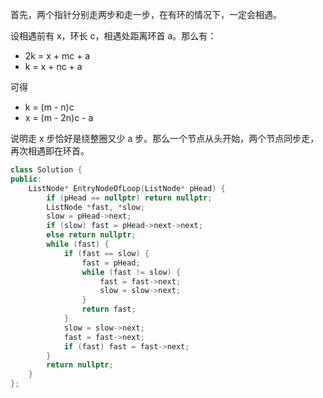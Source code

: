 首先，两个指针分别走两步和走一步，在有环的情况下，一定会相遇。

设相遇前有 x，环长 c，相遇处距离环首 a。那么有：

- 2k = x + mc + a
- k = x + nc + a

可得

- k = (m - n)c
- x = (m - 2n)c - a

说明走 x 步恰好是绕整圈又少 a 步。那么一个节点从头开始，两个节点同步走，再次相遇即在环首。

```cpp
class Solution {
public:
    ListNode* EntryNodeOfLoop(ListNode* pHead) {
        if (pHead == nullptr) return nullptr;
        ListNode *fast, *slow;
        slow = pHead->next;
        if (slow) fast = pHead->next->next;
        else return nullptr;
        while (fast) {
            if (fast == slow) {
                fast = pHead;
                while (fast != slow) {
                    fast = fast->next;
                    slow = slow->next;
                }
                return fast;
            }
            slow = slow->next;
            fast = fast->next;
            if (fast) fast = fast->next;
        }
        return nullptr;
    }
};
```
